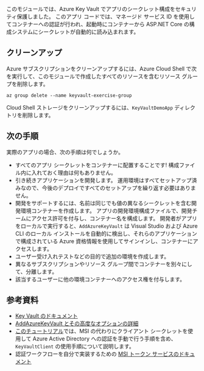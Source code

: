 このモジュールでは、Azure Key Vault でアプリのシークレット構成をセキュリティ保護しました。 このアプリ コードでは、マネージド サービス ID を使用してコンテナーへの認証が行われ、起動時にコンテナーから ASP.NET Core の構成システムにシークレットが自動的に読み込まれます。

## <a name="clean-up"></a>クリーンアップ
<!---TODO: Do we need to include cleanup for the free education tier?--->

Azure サブスクリプションをクリーンアップするには、Azure Cloud Shell で次を実行して、このモジュールで作成したすべてのリソースを含むリソース グループを削除します。

```console
az group delete --name keyvault-exercise-group
```

Cloud Shell ストレージをクリーンアップするには、`KeyVaultDemoApp` ディレクトリを削除します。

## <a name="next-steps"></a>次の手順

実際のアプリの場合、次の手順は何でしょうか。

- すべてのアプリ シークレットをコンテナーに配置することです! 構成ファイル内に入れておく理由は何もありません。
- 引き続きアプリケーションを開発します。 運用環境はすべてセットアップ済みなので、今後のデプロイですべてのセットアップを繰り返す必要はありません。
- 開発をサポートするには、名前は同じでも値の異なるシークレットを含む開発環境コンテナーを作成します。 アプリの開発環境構成ファイルで、開発チームにアクセス許可を付与し、コンテナー名を構成します。 開発者がアプリをローカルで実行すると、`AddAzureKeyVault` は Visual Studio および Azure CLI のローカル インストールを自動的に検出し、それらのアプリケーションで構成されている Azure 資格情報を使用してサインインし、コンテナーにアクセスします。
- ユーザー受け入れテストなどの目的で追加の環境を作成します。
- 異なるサブスクリプションやリソース グループ間でコンテナーを別々にして、分離します。
- 該当するユーザーに他の環境コンテナーへのアクセス権を付与します。

## <a name="further-reading"></a>参考資料

- [Key Vault のドキュメント](https://docs.microsoft.com/azure/key-vault/)
- [AddAzureKeyVault とその高度なオプションの詳細](https://docs.microsoft.com/aspnet/core/security/key-vault-configuration?view=aspnetcore-2.1&tabs=aspnetcore2x)
- [このチュートリアル](https://docs.microsoft.com/azure/key-vault/key-vault-use-from-web-application)では、MSI の代わりにクライアント シークレットを使用して Azure Active Directory への認証を手動で行う手順を含め、`KeyVaultClient` の使用手順について説明します。
- 認証ワークフローを自分で実装するための [MSI トークン サービスのドキュメント](https://docs.microsoft.com/azure/app-service/app-service-managed-service-identity#using-the-rest-protocol)